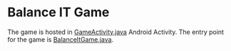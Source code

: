 # Balance IT Game
The game is hosted in [GameActivity.java](GameActivity.java) Android Activity. The entry point for the game is [BalanceItGame.java](BalanceITGame.java).
